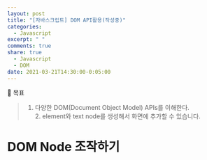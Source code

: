 ```yaml
---
layout: post
title: "[자바스크립트] DOM API활용(작성중)"
categories:
  - Javascript
excerpt: " "
comments: true
share: true
  - Javascript
  - DOM
date: 2021-03-21T14:30:00-0:05:00
---
```


📌 목표<br>
> 1. 다양한 DOM(Document Object Model) APIs를 이해한다.<br> 2. element와 text node를 생성해서 화면에 추가할 수 있습니다.

# DOM Node 조작하기

